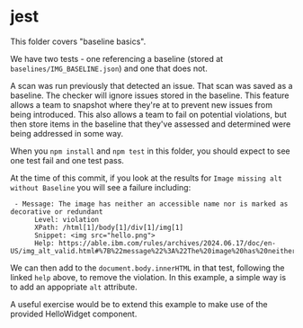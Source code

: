 # jest

This folder covers "baseline basics".

We have two tests - one referencing a baseline (stored at `baselines/IMG_BASELINE.json`) and one that does not.

A scan was run previously that detected an issue. That scan was saved as a baseline. The checker will ignore issues stored in the baseline. This feature allows a team to snapshot where they're at to prevent new issues from being introduced. This also allows a team to fail on potential violations, but then store items in the baseline that they've assessed and determined were being addressed in some way.

When you `npm install` and `npm test` in this folder, you should expect to see one test fail and one test pass.

At the time of this commit, if you look at the results for `Image missing alt without Baseline` you will see a failure including:

```
 - Message: The image has neither an accessible name nor is marked as decorative or redundant
      Level: violation
      XPath: /html[1]/body[1]/div[1]/img[1]
      Snippet: <img src="hello.png">
      Help: https://able.ibm.com/rules/archives/2024.06.17/doc/en-US/img_alt_valid.html#%7B%22message%22%3A%22The%20image%20has%20neither%20an%20accessible%20name%20nor%20is%20marked%20as%20decorative%20or%20redundant%22%2C%22snippet%22%3A%22%3Cimg%20src%3D%5C%22hello.png%5C%22%3E%22%2C%22value%22%3A%5B%22VIOLATION%22%2C%22FAIL%22%5D%2C%22reasonId%22%3A%22fail_no_alt%22%2C%22ruleId%22%3A%22img_alt_valid%22%2C%22msgArgs%22%3A%5B%5D%7D
```

We can then add to the `document.body.innerHTML` in that test, following the linked `help` above, to remove the violation. In this example, a simple way is to add an appopriate `alt` attribute.

A useful exercise would be to extend this example to make use of the provided HelloWidget component.
